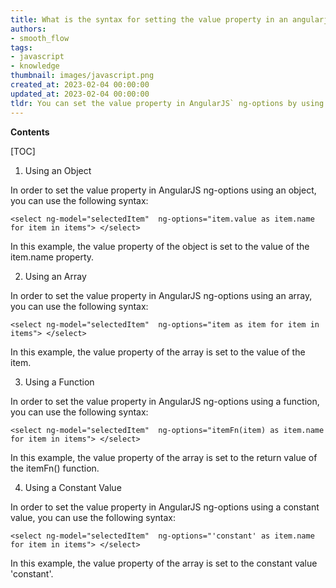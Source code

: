 ```yaml
---
title: What is the syntax for setting the value property in an angularjs ng-options directive?
authors:
- smooth_flow
tags:
- javascript
- knowledge
thumbnail: images/javascript.png
created_at: 2023-02-04 00:00:00
updated_at: 2023-02-04 00:00:00
tldr: You can set the value property in AngularJS` ng-options by using the `track by` syntax.
---
```


**Contents**

[TOC]

1. Using an Object

In order to set the value property in AngularJS ng-options using an object, you can use the following syntax:

`<select ng-model="selectedItem" 
        ng-options="item.value as item.name for item in items">
</select>`

In this example, the value property of the object is set to the value of the item.name property.

2. Using an Array

In order to set the value property in AngularJS ng-options using an array, you can use the following syntax:

`<select ng-model="selectedItem" 
        ng-options="item as item for item in items">
</select>`

In this example, the value property of the array is set to the value of the item.

3. Using a Function

In order to set the value property in AngularJS ng-options using a function, you can use the following syntax:

`<select ng-model="selectedItem" 
        ng-options="itemFn(item) as item.name for item in items">
</select>`

In this example, the value property of the array is set to the return value of the itemFn() function.

4. Using a Constant Value

In order to set the value property in AngularJS ng-options using a constant value, you can use the following syntax:

`<select ng-model="selectedItem" 
        ng-options="'constant' as item.name for item in items">
</select>`

In this example, the value property of the array is set to the constant value 'constant'.
